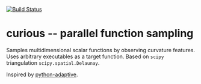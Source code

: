 [![Build Status](https://dev.azure.com/gpulkin/curious/_apis/build/status/pulkin.curious?branchName=master)](https://dev.azure.com/gpulkin/curious/_build/latest?definitionId=1&branchName=master)

curious -- parallel function sampling
=====================================

Samples multidimensional scalar functions by observing curvature features.
Uses arbitrary executables as a target function.
Based on `scipy` triangulation `scipy.spatial.Delaunay`.

Inspired by [python-adaptive](https://github.com/python-adaptive/adaptive).
